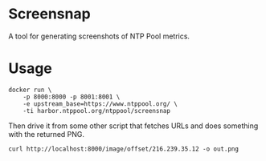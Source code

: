 # Screensnap

A tool for generating screenshots of NTP Pool metrics.

# Usage

```
docker run \
    -p 8000:8000 -p 8001:8001 \
    -e upstream_base=https://www.ntppool.org/ \
    -ti harbor.ntppool.org/ntppool/screensnap
```

Then drive it from some other script that fetches URLs and does
something with the returned PNG.

```
curl http://localhost:8000/image/offset/216.239.35.12 -o out.png
```
